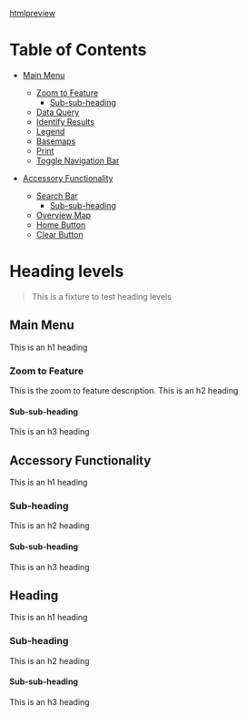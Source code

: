 [htmlpreview](https://htmlpreview.github.io/?https://github.com/FREAC/LABINS/blob/alter-layerlegend-menuitem-visibility/index.html)


# Table of Contents

- [Main Menu](#main-menu)
  * [Zoom to Feature](#zoom-to-feature)
    + [Sub-sub-heading](#sub-sub-heading)
  * [Data Query](#data-query)
  * [Identify Results](#identify-results)
  * [Legend](#legend)
  * [Basemaps](#basemaps)
  * [Print](#print)
  * [Toggle Navigation Bar](#toggle-navigation-bar)

- [Accessory Functionality](#accessory-functionality)
  * [Search Bar](#search-bar)
    + [Sub-sub-heading](#sub-sub-heading)
  * [Overview Map](#overview-map)
  * [Home Button](#identify-results)
  * [Clear Button](#clear-button)


# Heading levels

> This is a fixture to test heading levels

<!-- toc -->

## Main Menu

This is an h1 heading

### Zoom to Feature

This is the zoom to feature description.
This is an h2 heading

#### Sub-sub-heading

This is an h3 heading

## Accessory Functionality

This is an h1 heading

### Sub-heading

This is an h2 heading

#### Sub-sub-heading

This is an h3 heading

## Heading

This is an h1 heading

### Sub-heading

This is an h2 heading

#### Sub-sub-heading

This is an h3 heading
